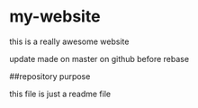 # my-website
this is a really awesome website

update made on master on github before rebase

##repository purpose

this file is just a readme file
